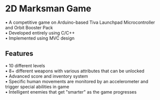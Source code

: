 # 2D Marksman Game
• A competitive game on Arduino-based Tiva Launchpad Microcontroller and Orbit Booster Pack </br>
• Developed entirely using C/C++ </br>
• Implemented using MVC design </br>
## Features
• 10 different levels </br>
• 8+ different weapons with various attributes that can be unlocked </br>
• Advanced score and inventory system </br>
• Specific human movements are monitored by an accelerometer and trigger special abilities in game </br>
• Intelligent enemies that get "smarter" as the game progresses

